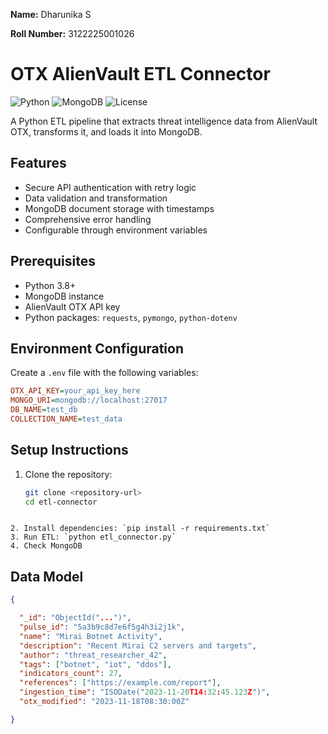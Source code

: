**Name:** Dharunika S

**Roll Number:** 3122225001026

# OTX AlienVault ETL Connector

![Python](https://img.shields.io/badge/python-3.8%2B-blue)
![MongoDB](https://img.shields.io/badge/MongoDB-4.4%2B-green)
![License](https://img.shields.io/badge/license-MIT-orange)

A Python ETL pipeline that extracts threat intelligence data from AlienVault OTX, transforms it, and loads it into MongoDB.

## Features

- Secure API authentication with retry logic
- Data validation and transformation
- MongoDB document storage with timestamps
- Comprehensive error handling
- Configurable through environment variables

## Prerequisites

- Python 3.8+
- MongoDB instance
- AlienVault OTX API key
- Python packages: `requests`, `pymongo`, `python-dotenv`

## Environment Configuration

Create a `.env` file with the following variables:

```ini
OTX_API_KEY=your_api_key_here
MONGO_URI=mongodb://localhost:27017
DB_NAME=test_db
COLLECTION_NAME=test_data
```

## Setup Instructions

1. Clone the repository:
   ```bash
   git clone <repository-url>
   cd etl-connector
   ```

```

2. Install dependencies: `pip install -r requirements.txt`
3. Run ETL: `python etl_connector.py`
4. Check MongoDB
```

## Data Model

```json
{

  "_id": "ObjectId("...")",
  "pulse_id": "5a3b9c8d7e6f5g4h3i2j1k",
  "name": "Mirai Botnet Activity",
  "description": "Recent Mirai C2 servers and targets",
  "author": "threat_researcher_42",
  "tags": ["botnet", "iot", "ddos"],
  "indicators_count": 27,
  "references": ["https://example.com/report"],
  "ingestion_time": "ISODate("2023-11-20T14:32:45.123Z")",
  "otx_modified": "2023-11-18T08:30:00Z"

}
```
